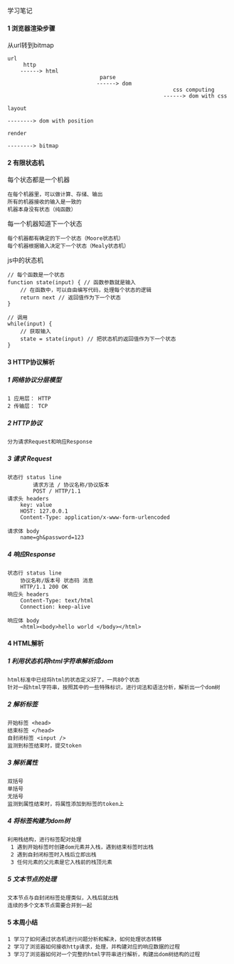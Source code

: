 学习笔记

#### 1 浏览器渲染步骤

从url转到bitmap

```
url
	 http
	------> html
							 parse
							------> dom
													css computing
												 ------> dom with css
												 											layout
												 										 --------> dom with position
												 										 													  render
												 										 													 --------> bitmap
```

#### 2 有限状态机

每个状态都是一个机器

```
在每个机器里，可以做计算、存储、输出
所有的机器接收的输入是一致的
机器本身没有状态（纯函数）
```

每一个机器知道下一个状态

```
每个机器都有确定的下一个状态（Moore状态机）
每个机器根据输入决定下一个状态（Mealy状态机）
```

js中的状态机

```
// 每个函数是一个状态
function state(input) { // 函数参数就是输入
	// 在函数中，可以自由编写代码，处理每个状态的逻辑
	return next // 返回值作为下一个状态
}

// 调用
while(input) {
	// 获取输入
	state = state(input) // 把状态机的返回值作为下一个状态
}
```

#### 3 HTTP协议解析

##### 1 网络协议分层模型

```
1 应用层： HTTP
2 传输层： TCP
```

##### 2 HTTP协议

```
分为请求Request和响应Response
```

##### 3 请求 Request

```
状态行 status line
		请求方法 / 协议名称/协议版本
		POST / HTTP/1.1
请求头 headers
	key: value
	HOST: 127.0.0.1
	Content-Type: application/x-www-form-urlencoded
	
请求体 body
	name=gh&password=123
```

##### 4 响应Response

```
状态行 status line
	协议名称/版本号 状态码 消息
	HTTP/1.1 200 OK
响应头 headers
	Content-Type: text/html
	Connection: keep-alive

响应体 body
	<html><body>hello world </body></html>
```

#### 4 HTML解析

##### 1 利用状态机将html字符串解析成dom

```
html标准中已经将html的状态定义好了，一共80个状态
针对一段html字符串，按照其中的一些特殊标识，进行词法和语法分析，解析出一个dom树
```

##### 2 解析标签

```
开始标签 <head>
结束标签 </head>
自封闭标签 <input />
监测到标签结束时，提交token
```

##### 3 解析属性

```
双括号
单括号
无括号
监测到属性结束时，将属性添加到标签的token上
```

##### 4 将标签构建为dom树

```
利用栈结构，进行标签配对处理
 1 遇到开始标签时创建dom元素并入栈，遇到结束标签时出栈
 2 遇到自封闭标签时入栈后立即出栈
 3 任何元素的父元素是它入栈前的栈顶元素
```

##### 5 文本节点的处理

```
文本节点与自封闭标签处理类似，入栈后就出栈
连续的多个文本节点需要合并到一起
```



#### 5 本周小结

```
1 学习了如何通过状态机进行问题分析和解决，如何处理状态转移
2 学习了浏览器如何接收http请求，处理，并构建对应的响应数据的过程
3 学习了浏览器如何对一个完整的html字符串进行解析，构建出dom树结构的过程
```

